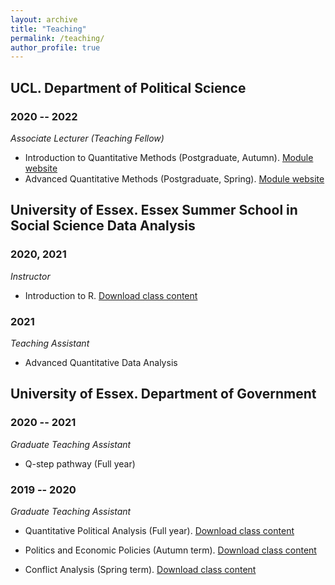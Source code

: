 ```yaml
---
layout: archive
title: "Teaching"
permalink: /teaching/
author_profile: true
---
```

## UCL. Department of Political Science

### 2020 -- 2022

_Associate Lecturer (Teaching Fellow)_

- Introduction to Quantitative Methods (Postgraduate, Autumn). [Module website](https://uclspp.github.io/PUBL0055/)
- Advanced Quantitative Methods (Postgraduate, Spring). [Module website](https://uclspp.github.io/PUBL0050/)

## University of Essex. Essex Summer School in Social Science Data Analysis

### 2020, 2021

_Instructor_

- Introduction to R. [Download class content](https://github.com/lorenzo-crippa/Intro_to_R)

### 2021

_Teaching Assistant_

- Advanced Quantitative Data Analysis

## University of Essex. Department of Government

### 2020 -- 2021

_Graduate Teaching Assistant_

- Q-step pathway (Full year)

### 2019 -- 2020

_Graduate Teaching Assistant_

- Quantitative Political Analysis (Full year). [Download class content](https://github.com/lorenzo-crippa/GV300)

- Politics and Economic Policies (Autumn term). [Download class content](https://github.com/lorenzo-crippa/GV120)

- Conflict Analysis (Spring term). [Download class content](https://github.com/lorenzo-crippa/GV217)


